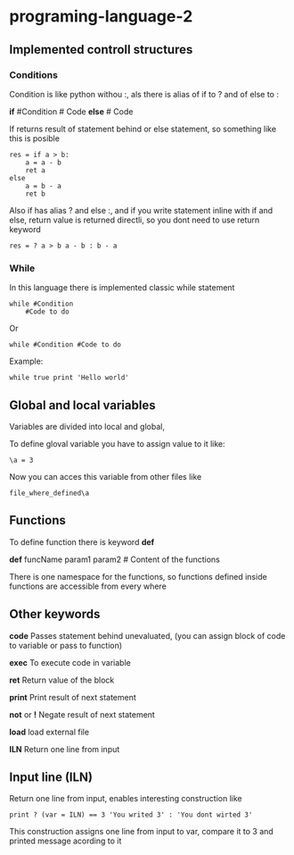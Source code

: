 # programing-language-2

## Implemented controll structures

### Conditions

Condition is like python withou :, als there is alias of if to ? and of else to :

**if** #Condition
    # Code
**else**
    # Code

If returns result of statement behind or else statement, so something like this is posible

    res = if a > b:
        a = a - b
        ret a
    else
        a = b - a
        ret b

Also if has alias ? and else :, and if you write statement inline with if and else, return value is returned directli, so you dont need to use return keyword

    res = ? a > b a - b : b - a

### While

In this language there is implemented classic while statement

    while #Condition
        #Code to do

Or

    while #Condition #Code to do

Example:

    while true print 'Hello world'

## Global and local variables

Variables are divided into local and global,

To define gloval variable you have to assign value to it like:

    \a = 3

Now you can acces this variable from other files like

    file_where_defined\a

## Functions

To define function there is keyword **def**

**def** funcName param1 param2
    \# Content of the functions

There is one namespace for the functions, so functions defined inside functions are accessible from every where

## Other keywords

**code** Passes statement behind unevaluated, (you can assign block of code to variable or pass to function)

**exec** To execute code in variable

**ret** Return value of the block

**print** Print result of next statement

**not** or **!** Negate result of next statement

**load** load external file

**ILN** Return one line from input

## Input line (ILN)

Return one line from input, enables interesting construction like

    print ? (var = ILN) == 3 'You writed 3' : 'You dont wirted 3'

This construction assigns one line from input to var, compare it to 3 and printed message acording to it

